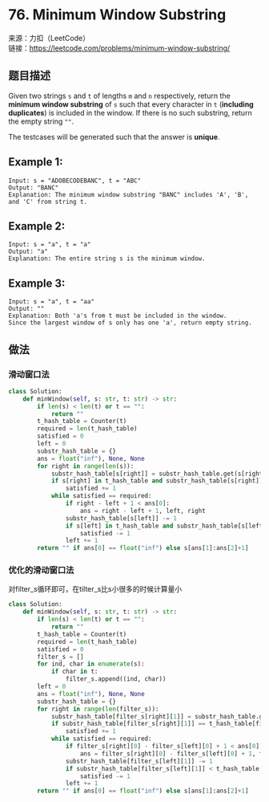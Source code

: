 # 76. Minimum Window Substring
来源：力扣（LeetCode）<br>
链接：https://leetcode.com/problems/minimum-window-substring/

## 题目描述
Given two strings `s` and `t` of lengths `m` and `n` respectively, return the **minimum window substring** of `s` such that every character in `t` (**including duplicates**) is included in the window. If there is no such substring, return the empty string `""`.

The testcases will be generated such that the answer is **unique**.

## Example 1:

    Input: s = "ADOBECODEBANC", t = "ABC"
    Output: "BANC"
    Explanation: The minimum window substring "BANC" includes 'A', 'B', and 'C' from string t.

## Example 2:

    Input: s = "a", t = "a"
    Output: "a"
    Explanation: The entire string s is the minimum window.

## Example 3:

    Input: s = "a", t = "aa"
    Output: ""
    Explanation: Both 'a's from t must be included in the window.
    Since the largest window of s only has one 'a', return empty string.

## 做法
### 滑动窗口法
```python
class Solution:
    def minWindow(self, s: str, t: str) -> str:
        if len(s) < len(t) or t == "":
            return ""
        t_hash_table = Counter(t)
        required = len(t_hash_table)
        satisfied = 0
        left = 0
        substr_hash_table = {}
        ans = float("inf"), None, None
        for right in range(len(s)):
            substr_hash_table[s[right]] = substr_hash_table.get(s[right], 0) + 1
            if s[right] in t_hash_table and substr_hash_table[s[right]] == t_hash_table[s[right]]:
                satisfied += 1
            while satisfied == required:
                if right - left + 1 < ans[0]:
                    ans = right - left + 1, left, right
                substr_hash_table[s[left]] -= 1
                if s[left] in t_hash_table and substr_hash_table[s[left]] < t_hash_table[s[left]]:
                    satisfied -= 1
                left += 1
        return "" if ans[0] == float("inf") else s[ans[1]:ans[2]+1]
```

### 优化的滑动窗口法
对filter_s循环即可，在tilter_s比s小很多的时候计算量小
```python
class Solution:
    def minWindow(self, s: str, t: str) -> str:
        if len(s) < len(t) or t == "":
            return ""
        t_hash_table = Counter(t)
        required = len(t_hash_table)
        satisfied = 0
        filter_s = []
        for ind, char in enumerate(s):
            if char in t:
                filter_s.append((ind, char))
        left = 0
        ans = float("inf"), None, None
        substr_hash_table = {}
        for right in range(len(filter_s)):
            substr_hash_table[filter_s[right][1]] = substr_hash_table.get(filter_s[right][1], 0) + 1
            if substr_hash_table[filter_s[right][1]] == t_hash_table[filter_s[right][1]]:
                satisfied += 1
            while satisfied == required:
                if filter_s[right][0] - filter_s[left][0] + 1 < ans[0]:
                    ans = filter_s[right][0] - filter_s[left][0] + 1, filter_s[left][0], filter_s[right][0]
                substr_hash_table[filter_s[left][1]] -= 1
                if substr_hash_table[filter_s[left][1]] < t_hash_table[filter_s[left][1]]:
                    satisfied -= 1
                left += 1
        return "" if ans[0] == float("inf") else s[ans[1]:ans[2]+1]
```
